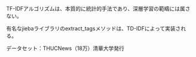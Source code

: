 TF-IDFアルゴリズムは、本質的に統計的手法であり、深層学習の範疇には属さない。

有名なjiebaライブラリのextract_tagsメソッドは、TD-IDFによって実装される。

データセット：THUCNews（18万）清華大学発行